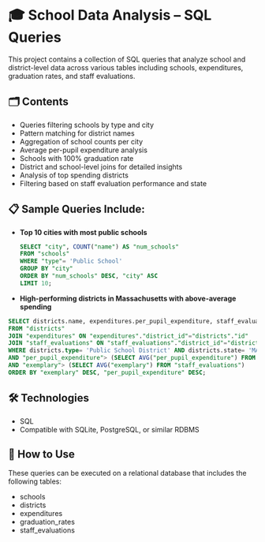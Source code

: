 # 🎓 School Data Analysis – SQL Queries

This project contains a collection of SQL queries that analyze school and district-level data across various tables including schools, expenditures, graduation rates, and staff evaluations.

## 🗂️ Contents

- Queries filtering schools by type and city
- Pattern matching for district names
- Aggregation of school counts per city
- Average per-pupil expenditure analysis
- Schools with 100% graduation rate
- District and school-level joins for detailed insights
- Analysis of top spending districts
- Filtering based on staff evaluation performance and state

## 📋 Sample Queries Include:

- **Top 10 cities with most public schools**  
  ```sql
  SELECT "city", COUNT("name") AS "num_schools"
  FROM "schools"
  WHERE "type"= 'Public School'
  GROUP BY "city"
  ORDER BY "num_schools" DESC, "city" ASC
  LIMIT 10;

- **High-performing districts in Massachusetts with above-average spending**
 ```sql
 SELECT districts.name, expenditures.per_pupil_expenditure, staff_evaluations.exemplary
 FROM "districts"
 JOIN "expenditures" ON "expenditures"."district_id"="districts"."id"
 JOIN "staff_evaluations" ON "staff_evaluations"."district_id"="districts"."id"
 WHERE districts.type= 'Public School District' AND districts.state= 'MA'
 AND "per_pupil_expenditure"> (SELECT AVG("per_pupil_expenditure") FROM "expenditures")
 AND "exemplary"> (SELECT AVG("exemplary") FROM "staff_evaluations")
 ORDER BY "exemplary" DESC, "per_pupil_expenditure" DESC;
```

## 🛠️ Technologies
 
- SQL
- Compatible with SQLite, PostgreSQL, or similar RDBMS

## 🚀 How to Use

These queries can be executed on a relational database that includes the following tables:
- schools
- districts
- expenditures
- graduation_rates
- staff_evaluations
